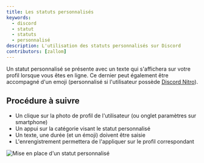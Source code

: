 ```yaml
---
title: Les statuts personnalisés
keywords:
  - discord
  - statut
  - statuts
  - personnalisé
description: L'utilisation des statuts personnalisés sur Discord
contributors: [zallom]
---
```

Un statut personnalisé se présente avec un texte qui s'affichera sur votre profil lorsque vous êtes en ligne. Ce dernier peut également être accompagné d'un emoji (personnalisé si l'utilisateur possède [Discord Nitro](https://discord.fr/wiki/nitro-jeux/nitro/abonnements)).

## Procédure à suivre
* Un clique sur la photo de profil de l'utilisateur (ou onglet paramètres sur smartphone)
* Un appui sur la catégorie visant le statut personnalisé
* Un texte, une durée (et un émoji) doivent être saisie
* L'enrengistrement permettera de l'appliquer sur le profil correspondant

![Mise en place d'un statut personnalisé](https://i.discord.fr/Oho.gif)
